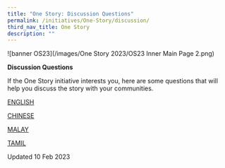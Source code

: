 ```yaml
---
title: "One Story: Discussion Questions"
permalink: /initiatives/One-Story/discussion/
third_nav_title: One Story
description: ""
---
```

![banner OS23](/images/One Story 2023/OS23 Inner Main Page 2.png)

**Discussion Questions**

If the One Story initiative interests you, here are some questions that will help you discuss the story with your communities.

[ENGLISH](go.gov.sg/os23-discussion-el)

[CHINESE](go.gov.sg/os23-discussion-cl)

[MALAY](go.gov.sg/os23-discussion-ml)

[TAMIL](go.gov.sg/os23-discussion-tl)


Updated 10 Feb 2023